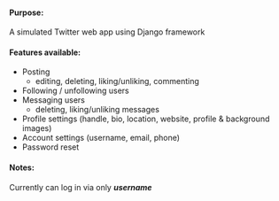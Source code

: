 #### Purpose: 

A simulated Twitter web app using Django framework

#### Features available:

- Posting 
  - editing, deleting, liking/unliking, commenting
- Following / unfollowing users
- Messaging users 
  - deleting, liking/unliking messages 
- Profile settings (handle, bio, location, website, profile & background images)
- Account settings (username, email, phone)
- Password reset

#### Notes:

Currently can log in via only ***username***